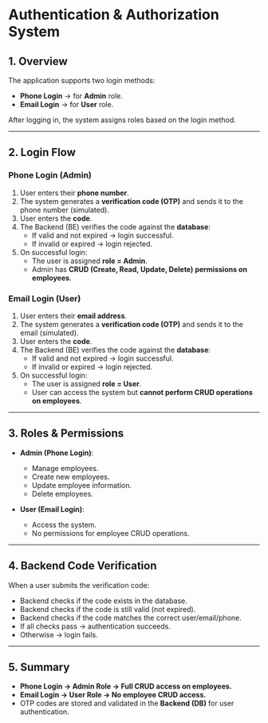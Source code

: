 # Authentication & Authorization System

## 1. Overview
The application supports two login methods:
- **Phone Login** → for **Admin** role.
- **Email Login** → for **User** role.

After logging in, the system assigns roles based on the login method.

---

## 2. Login Flow

### Phone Login (Admin)
1. User enters their **phone number**.
2. The system generates a **verification code (OTP)** and sends it to the phone number (simulated).
3. User enters the **code**.
4. The Backend (BE) verifies the code against the **database**:
   - If valid and not expired → login successful.
   - If invalid or expired → login rejected.
5. On successful login:
   - The user is assigned **role = Admin**.
   - Admin has **CRUD (Create, Read, Update, Delete) permissions on employees**.

### Email Login (User)
1. User enters their **email address**.
2. The system generates a **verification code (OTP)** and sends it to the email (simulated).
3. User enters the **code**.
4. The Backend (BE) verifies the code against the **database**:
   - If valid and not expired → login successful.
   - If invalid or expired → login rejected.
5. On successful login:
   - The user is assigned **role = User**.
   - User can access the system but **cannot perform CRUD operations on employees**.

---

## 3. Roles & Permissions
- **Admin (Phone Login)**:
  - Manage employees.
  - Create new employees.
  - Update employee information.
  - Delete employees.

- **User (Email Login)**:
  - Access the system.
  - No permissions for employee CRUD operations.

---

## 4. Backend Code Verification
When a user submits the verification code:
- Backend checks if the code exists in the database.
- Backend checks if the code is still valid (not expired).
- Backend checks if the code matches the correct user/email/phone.
- If all checks pass → authentication succeeds.
- Otherwise → login fails.

---

## 5. Summary
- **Phone Login → Admin Role → Full CRUD access on employees.**  
- **Email Login → User Role → No employee CRUD access.**  
- OTP codes are stored and validated in the **Backend (DB)** for user authentication.
